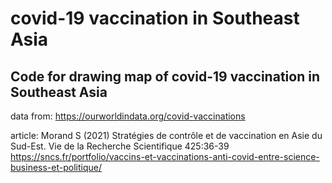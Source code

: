 # covid-19 vaccination in Southeast Asia
## Code for drawing map of covid-19 vaccination in Southeast Asia

data from:
https://ourworldindata.org/covid-vaccinations

article:
Morand S (2021) Stratégies de contrôle et de vaccination en Asie du Sud-Est. Vie de la Recherche Scientifique 425:36-39
https://sncs.fr/portfolio/vaccins-et-vaccinations-anti-covid-entre-science-business-et-politique/
